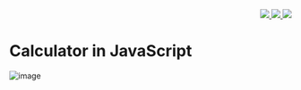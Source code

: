 <div align="right">
  <a href="https://github.com/lucasvssouza/javascript-calculator/blob/main/LICENSE">
  <img src="https://img.shields.io/github/license/lucasvssouza/javascript-calculator.svg"></img>
  </a>
  <a href="https://github.com/lucasvssouza/javascript-calculator/releases/tag/v1.0">
   <img src="https://badgen.net/github/release/lucasvssouza/javascript-calculator/stable"</img>
  </a>
  <a href="">
   <img src="https://badgen.net/github/stars/lucasvssouza/javascript-calculator"</img>
  </a>
</div>

# Calculator in JavaScript
![image](https://user-images.githubusercontent.com/43560204/158678571-88fec7d3-120e-4714-89e5-973159762445.png)
